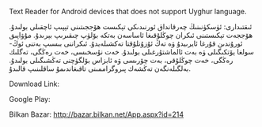 Text Reader for Android devices that does not support Uyghur language.

ئىقتىدارى: ئۈسكۈنىنىڭ چەرقانداق ئورنىدىكى تېكىست ھۆججىتىنى تېپىپ ئاچقىلى بولىدۇ. ھۆججەت تېكىستىنى ئىكران چوڭلۇقىغا ئاساسەن بەتكە بۆلۈپ چىقىرىپ بېرىدۇ. مۇۋاپىق ئورۇندىن قۇرغا ئايرىيدۇ ۋە تەڭ ئۇزۇنلۇقتا تەكشىلەيدۇ. ئىكراننى بىسىپ بەتنى ئوڭ-سولغا يۆتكىگىلى ۋە بەت ئالماشتۇرغىلى بولىدۇ. خەت نۇسخىسى، خەت رەڭگى، تەگلىك رەڭگى، خەت چوڭلۇقى، بەت چۆرىسى ۋە ئابزاس بۆلگۈچنى تەڭشىگىلى بولىدۇ. بەلگىلەنگەن تەڭشەك پىروگراممىنى تاقىغاندىمۇ ساقلىنىپ قالىدۇ.

Download Link:

Google Play:

Bilkan Bazar:
http://bazar.bilkan.net/App.aspx?id=214
